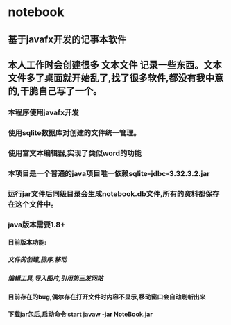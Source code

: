 # notebook
## 基于javafx开发的记事本软件
## 本人工作时会创建很多 文本文件 记录一些东西。文本文件多了桌面就开始乱了,找了很多软件,都没有我中意的,干脆自己写了一个。

### 本程序使用javafx开发
### 使用sqlite数据库对创建的文件统一管理。
### 使用富文本编辑器,实现了类似word的功能
### 本项目是一个普通的java项目唯一依赖sqlite-jdbc-3.32.3.2.jar
### 运行jar文件后同级目录会生成notebook.db文件,所有的资料都保存在这个文件中。
### java版本需要1.8+

#### 目前版本功能:
##### 文件的创建,排序,移动
##### 编辑工具,导入图片,引用第三发网站

#### 目前存在的bug,偶尔存在打开文件时内容不显示,移动窗口会自动刷新出来
#### 下载jar包后,启动命令 start javaw -jar NoteBook.jar
